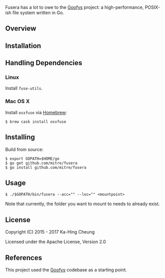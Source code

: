 Fusera has a lot to owe to the [Goofys](https://github.com/kahing/goofys) project: a high-performance, POSIX-ish file system written in Go.

Overview
---

Installation
---

## Handling Dependencies

### Linux

Install `fuse-utils`.

### Mac OS X

Install `osxfuse` via [Homebrew](http://brew.sh/):

```ShellSession
$ brew cask install osxfuse
```

## Installing

Build from source:

```ShellSession
$ export GOPATH=$HOME/go
$ go get github.com/mitre/fusera
$ go install github.com/mitre/fusera
```

Usage
---

```ShellSession
$ ./$GOPATH/bin/fusera --acc="" --loc="" <mountpoint>
```
Note that currently, the folder you want to mount to needs to already exist.

License
---

Copyright (C) 2015 - 2017 Ka-Hing Cheung

Licensed under the Apache License, Version 2.0

References
---

This project used the [Goofys](https://github.com/kahing/goofys) codebase as a starting point.

